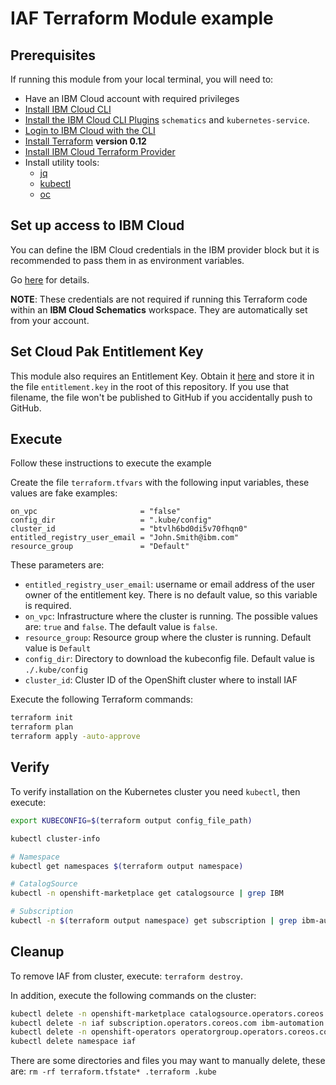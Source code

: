 # IAF Terraform Module example

## Prerequisites

If running this module from your local terminal, you will need to:

- Have an IBM Cloud account with required privileges
- [Install IBM Cloud CLI](https://ibm.github.io/cloud-enterprise-examples/iac/setup-environment#install-ibm-cloud-cli)
- [Install the IBM Cloud CLI Plugins](https://ibm.github.io/cloud-enterprise-examples/iac/setup-environment#ibm-cloud-cli-plugins) `schematics` and `kubernetes-service`.
- [Login to IBM Cloud with the CLI](https://ibm.github.io/cloud-enterprise-examples/iac/setup-environment#login-to-ibm-cloud)
- [Install Terraform](https://ibm.github.io/cloud-enterprise-examples/iac/setup-environment#install-terraform) **version 0.12**
- [Install IBM Cloud Terraform Provider](https://ibm.github.io/cloud-enterprise-examples/iac/setup-environment#configure-access-to-ibm-cloud)
- Install utility tools:
  - [jq](https://stedolan.github.io/jq/download/)
  - [kubectl](https://kubernetes.io/docs/tasks/tools/install-kubectl/)
  - [oc](https://docs.openshift.com/container-platform/3.6/cli_reference/get_started_cli.html)

## Set up access to IBM Cloud

You can define the IBM Cloud credentials in the IBM provider block but it is recommended to pass them in as environment variables.

Go [here](../../CREDENTIALS.md) for details.

**NOTE**: These credentials are not required if running this Terraform code within an **IBM Cloud Schematics** workspace. They are automatically set from your account.

## Set Cloud Pak Entitlement Key

This module also requires an Entitlement Key. Obtain it [here](https://myibm.ibm.com/products-services/containerlibrary) and store it in the file `entitlement.key` in the root of this repository. If you use that filename, the file won't be published to GitHub if you accidentally push to GitHub.

## Execute

Follow these instructions to execute the example

Create the file `terraform.tfvars` with the following input variables, these values are fake examples:

```hcl
on_vpc                       = "false"
config_dir                   = ".kube/config"
cluster_id                   = "btvlh6bd0di5v70fhqn0"
entitled_registry_user_email = "John.Smith@ibm.com"
resource_group               = "Default"
```

These parameters are:

- `entitled_registry_user_email`: username or email address of the user owner of the entitlement key. There is no default value, so this variable is required.
- `on_vpc`: Infrastructure where the cluster is running. The possible values are: `true` and `false`. The default value is `false`.
- `resource_group`: Resource group where the cluster is running. Default value is `Default`
- `config_dir`: Directory to download the kubeconfig file. Default value is `./.kube/config`
- `cluster_id`: Cluster ID of the OpenShift cluster where to install IAF

Execute the following Terraform commands:

```bash
terraform init
terraform plan
terraform apply -auto-approve
```

## Verify

To verify installation on the Kubernetes cluster you need `kubectl`, then execute:

```bash
export KUBECONFIG=$(terraform output config_file_path)

kubectl cluster-info

# Namespace
kubectl get namespaces $(terraform output namespace)

# CatalogSource
kubectl -n openshift-marketplace get catalogsource | grep IBM

# Subscription
kubectl -n $(terraform output namespace) get subscription | grep ibm-automation
```
## Cleanup

To remove IAF from cluster, execute: `terraform destroy`.

In addition, execute the following commands on the cluster:

```bash
kubectl delete -n openshift-marketplace catalogsource.operators.coreos.com opencloud-operators
kubectl delete -n iaf subscription.operators.coreos.com ibm-automation
kubectl delete -n openshift-operators operatorgroup.operators.coreos.com iaf-group
kubectl delete namespace iaf
```

There are some directories and files you may want to manually delete, these are: `rm -rf terraform.tfstate* .terraform .kube`
